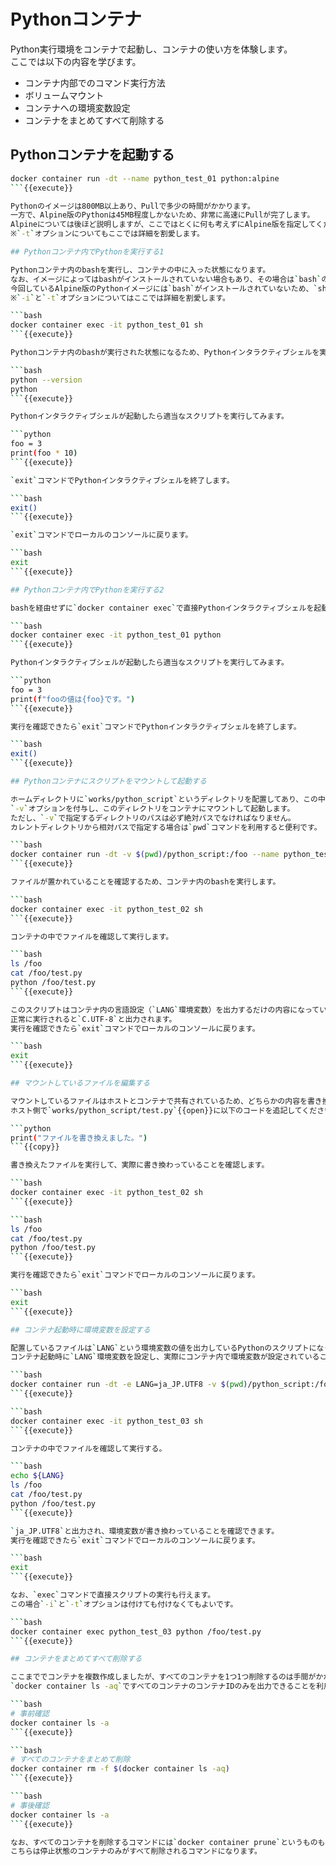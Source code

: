 # Pythonコンテナ

Python実行環境をコンテナで起動し、コンテナの使い方を体験します。  
ここでは以下の内容を学びます。

* コンテナ内部でのコマンド実行方法
* ボリュームマウント
* コンテナへの環境変数設定
* コンテナをまとめてすべて削除する

## Pythonコンテナを起動する

```bash
docker container run -dt --name python_test_01 python:alpine
```{{execute}}

Pythonのイメージは800MB以上あり、Pullで多少の時間がかかります。  
一方で、Alpine版のPythonは45MB程度しかないため、非常に高速にPullが完了します。  
Alpineについては後ほど説明しますが、ここではとくに何も考えずにAlpine版を指定してください。  
※`-t`オプションについてもここでは詳細を割愛します。

## Pythonコンテナ内でPythonを実行する1

Pythonコンテナ内のbashを実行し、コンテナの中に入った状態になります。  
なお、イメージによってはbashがインストールされていない場合もあり、その場合は`bash`の代わりに`sh`などを実行します。  
今回しているAlpine版のPythonイメージには`bash`がインストールされていないため、`sh`を実行します。
※`-i`と`-t`オプションについてはここでは詳細を割愛します。

```bash
docker container exec -it python_test_01 sh
```{{execute}}

Pythonコンテナ内のbashが実行された状態になるため、Pythonインタラクティブシェルを実行します。

```bash
python --version
python
```{{execute}}

Pythonインタラクティブシェルが起動したら適当なスクリプトを実行してみます。

```python
foo = 3
print(foo * 10)
```{{execute}}

`exit`コマンドでPythonインタラクティブシェルを終了します。

```bash
exit()
```{{execute}}

`exit`コマンドでローカルのコンソールに戻ります。

```bash
exit
```{{execute}}

## Pythonコンテナ内でPythonを実行する2

bashを経由せずに`docker container exec`で直接Pythonインタラクティブシェルを起動することもできます。

```bash
docker container exec -it python_test_01 python
```{{execute}}

Pythonインタラクティブシェルが起動したら適当なスクリプトを実行してみます。

```python
foo = 3
print(f"fooの値は{foo}です。")
```{{execute}}

実行を確認できたら`exit`コマンドでPythonインタラクティブシェルを終了します。

```bash
exit()
```{{execute}}

## Pythonコンテナにスクリプトをマウントして起動する

ホームディレクトリに`works/python_script`というディレクトリを配置してあり、この中にPythonのスクリプトファイルが入っています。  
`-v`オプションを付与し、このディレクトリをコンテナにマウントして起動します。  
ただし、`-v`で指定するディレクトリのパスは必ず絶対パスでなければなりません。  
カレントディレクトリから相対パスで指定する場合は`pwd`コマンドを利用すると便利です。

```bash
docker container run -dt -v $(pwd)/python_script:/foo --name python_test_02 python:alpine
```{{execute}}

ファイルが置かれていることを確認するため、コンテナ内のbashを実行します。

```bash
docker container exec -it python_test_02 sh
```{{execute}}

コンテナの中でファイルを確認して実行します。

```bash
ls /foo
cat /foo/test.py
python /foo/test.py
```{{execute}}

このスクリプトはコンテナ内の言語設定（`LANG`環境変数）を出力するだけの内容になっています。  
正常に実行されると`C.UTF-8`と出力されます。  
実行を確認できたら`exit`コマンドでローカルのコンソールに戻ります。

```bash
exit
```{{execute}}

## マウントしているファイルを編集する

マウントしているファイルはホストとコンテナで共有されているため、どちらかの内容を書き換えればもう一方の内容も書き換わることを確認します。  
ホスト側で`works/python_script/test.py`{{open}}に以下のコードを追記してください。

```python
print("ファイルを書き換えました。")
```{{copy}}

書き換えたファイルを実行して、実際に書き換わっていることを確認します。

```bash
docker container exec -it python_test_02 sh
```{{execute}}

```bash
ls /foo
cat /foo/test.py
python /foo/test.py
```{{execute}}

実行を確認できたら`exit`コマンドでローカルのコンソールに戻ります。

```bash
exit
```{{execute}}

## コンテナ起動時に環境変数を設定する

配置しているファイルは`LANG`という環境変数の値を出力しているPythonのスクリプトになっています。  
コンテナ起動時に`LANG`環境変数を設定し、実際にコンテナ内で環境変数が設定されていることを確認します。

```bash
docker container run -dt -e LANG=ja_JP.UTF8 -v $(pwd)/python_script:/foo  --name python_test_03 python:alpine
```{{execute}}

```bash
docker container exec -it python_test_03 sh
```{{execute}}

コンテナの中でファイルを確認して実行する。

```bash
echo ${LANG}
ls /foo
cat /foo/test.py
python /foo/test.py
```{{execute}}

`ja_JP.UTF8`と出力され、環境変数が書き換わっていることを確認できます。  
実行を確認できたら`exit`コマンドでローカルのコンソールに戻ります。

```bash
exit
```{{execute}}

なお、`exec`コマンドで直接スクリプトの実行も行えます。  
この場合`-i`と`-t`オプションは付けても付けなくてもよいです。

```bash
docker container exec python_test_03 python /foo/test.py
```{{execute}}

## コンテナをまとめてすべて削除する

ここまででコンテナを複数作成しましたが、すべてのコンテナを1つ1つ削除するのは手間がかかるため、まとめて削除します。  
`docker container ls -aq`ですべてのコンテナのコンテナIDのみを出力できることを利用します。

```bash
# 事前確認
docker container ls -a
```{{execute}}

```bash
# すべてのコンテナをまとめて削除
docker container rm -f $(docker container ls -aq)
```{{execute}}

```bash
# 事後確認
docker container ls -a
```{{execute}}

なお、すべてのコンテナを削除するコマンドには`docker container prune`というものもありますが、
こちらは停止状態のコンテナのみがすべて削除されるコマンドになります。
